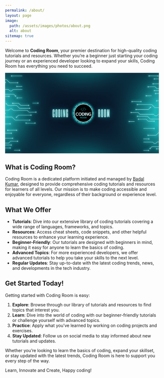 ```yaml
---
permalink: /about/
layout: page
image:
  path: /assets/images/photos/about.png
  alt: about
sitemap: true
---
```


Welcome to **Coding Room**, your premier destination for high-quality coding tutorials and resources. Whether you’re a beginner just starting your coding journey or an experienced developer looking to expand your skills, Coding Room has everything you need to succeed.
<!-- Read More -->

![Coding Room](/assets/images/photos/about.png)

## What is Coding Room?

Coding Room is a dedicated platform initiated and managed by [Badal Kumar](/badalkumar/), designed to provide comprehensive coding tutorials and resources for learners of all levels. Our mission is to make coding accessible and enjoyable for everyone, regardless of their background or experience level.

## What We Offer

- **Tutorials**: Dive into our extensive library of coding tutorials covering a wide range of languages, frameworks, and topics.
- **Resources**: Access cheat sheets, code snippets, and other helpful resources to enhance your learning experience.
- **Beginner-Friendly**: Our tutorials are designed with beginners in mind, making it easy for anyone to learn the basics of coding.
- **Advanced Topics**: For more experienced developers, we offer advanced tutorials to help you take your skills to the next level.
- **Regular Updates**: Stay up-to-date with the latest coding trends, news, and developments in the tech industry.

## Get Started Today!

Getting started with Coding Room is easy:

1. **Explore**: Browse through our library of tutorials and resources to find topics that interest you.
2. **Learn**: Dive into the world of coding with our beginner-friendly tutorials or challenge yourself with advanced topics.
3. **Practice**: Apply what you’ve learned by working on coding projects and exercises.
4. **Stay Updated**: Follow us on social media to stay informed about new tutorials and updates.

Whether you’re looking to learn the basics of coding, expand your skillset, or stay updated with the latest trends, Coding Room is here to support you every step of the way.

Learn, Innovate and Create, Happy coding!

